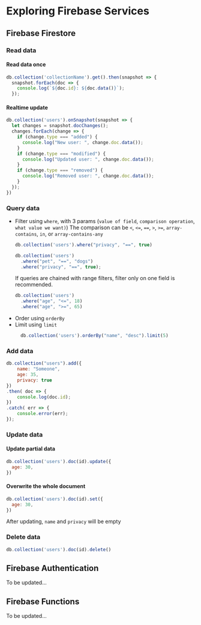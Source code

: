 # Exploring Firebase Services

## Firebase Firestore
### Read data
#### Read data once
  ```js
  db.collection('collectionName').get().then(snapshot => {
    snapshot.forEach(doc => {
      console.log(`${doc.id}: ${doc.data()}`);
    });
  ```
#### Realtime update
  ```js
  db.collection('users').onSnapshot(snapshot => {
    let changes = snapshot.docChanges();
    changes.forEach(change => {
      if (change.type === "added") {
        console.log("New user: ", change.doc.data());
      }
      if (change.type === "modified") {
        console.log("Updated user: ", change.doc.data());
      }
      if (change.type === "removed") {
        console.log("Removed user: ", change.doc.data());
      }
    });
  })
  ```

### Query data
- Filter using `where`, with 3 params (`value of field`, `comparison operation`, `what value we want)`)
  The comparison can be `<`, `<=`, `==`, `>`, `>=`, `array-contains`, `in`, or `array-contains-any`
  ```js
  db.collection('users').where("privacy", "==", true)
  ```
  ```js
  db.collection('users')
    .where("pet", "==", "dogs")
    .where("privacy", "==", true);
  ```
  If queries are chained with range filters, filter only on one field is recommended.
  ```js
  db.collection('users')
    .where("age", "<=", 18)
    .where("age", ">=", 65)
  ```
- Order using `orderBy`
- Limit using `limit`
  ```js
    db.collection('users').orderBy("name", "desc").limit(5)
  ```

### Add data
```js
db.collection("users").add({
    name: "Someone",
    age: 35,
    privacy: true
})
.then( doc => {
    console.log(doc.id);
})
.catch( err => {
    console.error(err);
});
```

### Update data
#### Update partial data
```js
db.collection('users').doc(id).update({
  age: 30,
})
```
#### Overwrite the whole document
```js
db.collection('users').doc(id).set({
  age: 30,
})
```
After updating, `name` and `privacy` will be empty

### Delete data
```js
db.collection('users').doc(id).delete()
```
## Firebase Authentication
To be updated...

## Firebase Functions
To be updated...

